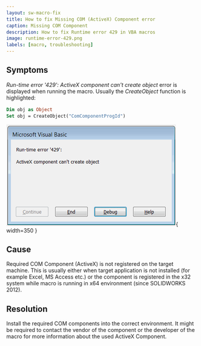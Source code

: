 ```yaml
---
layout: sw-macro-fix
title: How to fix Missing COM (ActiveX) Component error
caption: Missing COM Component
description: How to fix Runtime error 429 in VBA macros
image: runtime-error-429.png
labels: [macro, troubleshooting]
---
```

## Symptoms

*Run-time error '429': ActiveX component can't create object* error is displayed when running the macro. Usually the *CreateObject* function is highlighted:

~~~ vb
Dim obj as Object
Set obj = CreateObject("ComComponentProgId")
~~~

![Run-time error '429': ActiveX component can't create object](runtime-error-429.png){ width=350 }

## Cause

Required COM Component (ActiveX) is not registered on the target machine. This is usually either when target application is not installed (for example Excel, MS Access etc.) or the component is registered in the x32 system while macro is running in x64 environment (since SOLIDWORKS 2012).

## Resolution

Install the required COM components into the correct environment. It might be required to contact the vendor of the component or the developer of the macro for more information about the used ActiveX Component.
